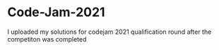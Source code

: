 # Code-Jam-2021
I uploaded my solutions for codejam 2021 qualification round after the competiton was completed
